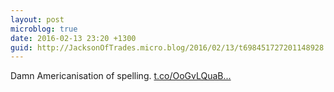 ```yaml
---
layout: post
microblog: true
date: 2016-02-13 23:20 +1300
guid: http://JacksonOfTrades.micro.blog/2016/02/13/t698451727201148928.html
---
```

Damn Americanisation of spelling. [t.co/OoGvLQuaB...](https://t.co/OoGvLQuaBp)
